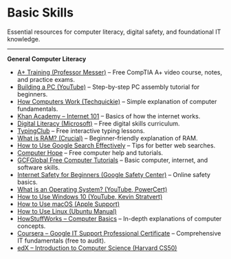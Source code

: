 # Basic Skills

Essential resources for computer literacy, digital safety, and foundational IT knowledge.

---

**General Computer Literacy**
* [A+ Training (Professor Messer)](https://www.professormesser.com/free-a-plus-training/220-1001/220-1000-training-course/) – Free CompTIA A+ video course, notes, and practice exams.
* [Building a PC (YouTube)](https://www.youtube.com/watch?v=IhX0fOUYd8Q) – Step-by-step PC assembly tutorial for beginners.
* [How Computers Work (Techquickie)](https://www.youtube.com/watch?v=OAx_6-wdslM) – Simple explanation of computer fundamentals.
* [Khan Academy – Internet 101](https://www.khanacademy.org/computing/computer-science/internet-intro) – Basics of how the internet works.
* [Digital Literacy (Microsoft)](https://www.microsoft.com/en-us/digitalliteracy/home) – Free digital skills curriculum.
* [TypingClub](https://www.typingclub.com/) – Free interactive typing lessons.
* [What is RAM? (Crucial)](https://www.crucial.com/articles/about-memory/what-is-ram) – Beginner-friendly explanation of RAM.
* [How to Use Google Search Effectively](https://www.google.com/intl/en/search/howsearchworks/) – Tips for better web searches.
* [Computer Hope](https://www.computerhope.com/) – Free computer help and tutorials.
* [GCFGlobal Free Computer Tutorials](https://edu.gcfglobal.org/en/) – Basic computer, internet, and software skills.
* [Internet Safety for Beginners (Google Safety Center)](https://safety.google/) – Online safety basics.
* [What is an Operating System? (YouTube, PowerCert)](https://www.youtube.com/watch?v=pVzRTmdd9j0)
* [How to Use Windows 10 (YouTube, Kevin Stratvert)](https://www.youtube.com/watch?v=V3uK6nAa7gA)
* [How to Use macOS (Apple Support)](https://support.apple.com/en-us/HT201250)
* [How to Use Linux (Ubuntu Manual)](https://ubuntu-manual.org/)
* [HowStuffWorks – Computer Basics](https://computer.howstuffworks.com/) – In-depth explanations of computer concepts.
* [Coursera – Google IT Support Professional Certificate](https://www.coursera.org/professional-certificates/google-it-support) – Comprehensive IT fundamentals (free to audit).
* [edX – Introduction to Computer Science (Harvard CS50)](https://www.edx.org/course/cs50s-introduction-to-computer-science)
